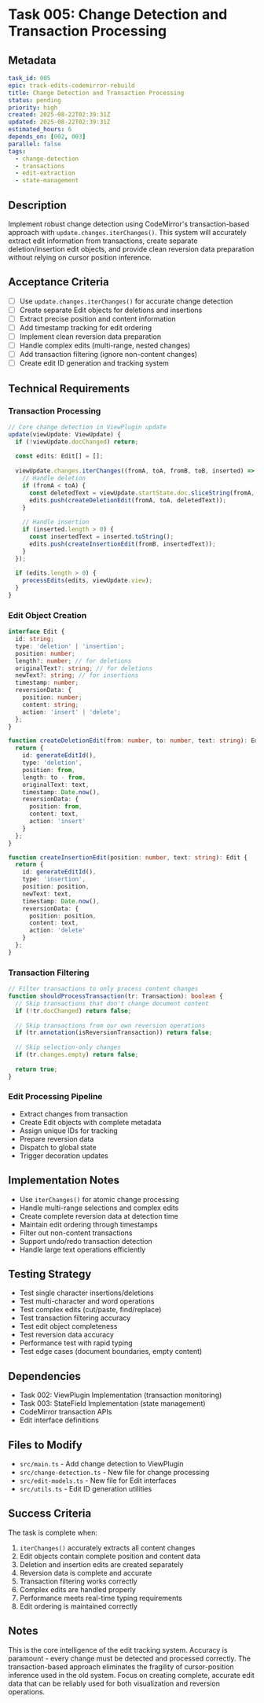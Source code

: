 # Task 005: Change Detection and Transaction Processing

## Metadata
```yaml
task_id: 005
epic: track-edits-codemirror-rebuild
title: Change Detection and Transaction Processing
status: pending
priority: high
created: 2025-08-22T02:39:31Z
updated: 2025-08-22T02:39:31Z
estimated_hours: 6
depends_on: [002, 003]
parallel: false
tags:
  - change-detection
  - transactions
  - edit-extraction
  - state-management
```

## Description

Implement robust change detection using CodeMirror's transaction-based approach with `update.changes.iterChanges()`. This system will accurately extract edit information from transactions, create separate deletion/insertion edit objects, and provide clean reversion data preparation without relying on cursor position inference.

## Acceptance Criteria

- [ ] Use `update.changes.iterChanges()` for accurate change detection
- [ ] Create separate Edit objects for deletions and insertions
- [ ] Extract precise position and content information
- [ ] Add timestamp tracking for edit ordering
- [ ] Implement clean reversion data preparation
- [ ] Handle complex edits (multi-range, nested changes)
- [ ] Add transaction filtering (ignore non-content changes)
- [ ] Create edit ID generation and tracking system

## Technical Requirements

### Transaction Processing
```typescript
// Core change detection in ViewPlugin update
update(viewUpdate: ViewUpdate) {
  if (!viewUpdate.docChanged) return;
  
  const edits: Edit[] = [];
  
  viewUpdate.changes.iterChanges((fromA, toA, fromB, toB, inserted) => {
    // Handle deletion
    if (fromA < toA) {
      const deletedText = viewUpdate.startState.doc.sliceString(fromA, toA);
      edits.push(createDeletionEdit(fromA, toA, deletedText));
    }
    
    // Handle insertion
    if (inserted.length > 0) {
      const insertedText = inserted.toString();
      edits.push(createInsertionEdit(fromB, insertedText));
    }
  });
  
  if (edits.length > 0) {
    processEdits(edits, viewUpdate.view);
  }
}
```

### Edit Object Creation
```typescript
interface Edit {
  id: string;
  type: 'deletion' | 'insertion';
  position: number;
  length?: number; // for deletions
  originalText?: string; // for deletions
  newText?: string; // for insertions
  timestamp: number;
  reversionData: {
    position: number;
    content: string;
    action: 'insert' | 'delete';
  };
}

function createDeletionEdit(from: number, to: number, text: string): Edit {
  return {
    id: generateEditId(),
    type: 'deletion',
    position: from,
    length: to - from,
    originalText: text,
    timestamp: Date.now(),
    reversionData: {
      position: from,
      content: text,
      action: 'insert'
    }
  };
}

function createInsertionEdit(position: number, text: string): Edit {
  return {
    id: generateEditId(),
    type: 'insertion',
    position: position,
    newText: text,
    timestamp: Date.now(),
    reversionData: {
      position: position,
      content: text,
      action: 'delete'
    }
  };
}
```

### Transaction Filtering
```typescript
// Filter transactions to only process content changes
function shouldProcessTransaction(tr: Transaction): boolean {
  // Skip transactions that don't change document content
  if (!tr.docChanged) return false;
  
  // Skip transactions from our own reversion operations
  if (tr.annotation(isReversionTransaction)) return false;
  
  // Skip selection-only changes
  if (tr.changes.empty) return false;
  
  return true;
}
```

### Edit Processing Pipeline
- Extract changes from transaction
- Create Edit objects with complete metadata
- Assign unique IDs for tracking
- Prepare reversion data
- Dispatch to global state
- Trigger decoration updates

## Implementation Notes

- Use `iterChanges()` for atomic change processing
- Handle multi-range selections and complex edits
- Create complete reversion data at detection time
- Maintain edit ordering through timestamps
- Filter out non-content transactions
- Support undo/redo transaction detection
- Handle large text operations efficiently

## Testing Strategy

- Test single character insertions/deletions
- Test multi-character and word operations
- Test complex edits (cut/paste, find/replace)
- Test transaction filtering accuracy
- Test edit object completeness
- Test reversion data accuracy
- Performance test with rapid typing
- Test edge cases (document boundaries, empty content)

## Dependencies

- Task 002: ViewPlugin Implementation (transaction monitoring)
- Task 003: StateField Implementation (state management)
- CodeMirror transaction APIs
- Edit interface definitions

## Files to Modify

- `src/main.ts` - Add change detection to ViewPlugin
- `src/change-detection.ts` - New file for change processing
- `src/edit-models.ts` - New file for Edit interfaces
- `src/utils.ts` - Edit ID generation utilities

## Success Criteria

The task is complete when:
1. `iterChanges()` accurately extracts all content changes
2. Edit objects contain complete position and content data
3. Deletion and insertion edits are created separately
4. Reversion data is complete and accurate
5. Transaction filtering works correctly
6. Complex edits are handled properly
7. Performance meets real-time typing requirements
8. Edit ordering is maintained correctly

## Notes

This is the core intelligence of the edit tracking system. Accuracy is paramount - every change must be detected and processed correctly. The transaction-based approach eliminates the fragility of cursor-position inference used in the old system. Focus on creating complete, accurate edit data that can be reliably used for both visualization and reversion operations.
